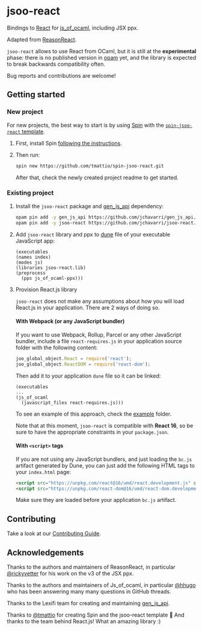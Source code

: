 # jsoo-react

Bindings to [React](https://reactjs.org/) for [js_of_ocaml](ocsigen.org/js_of_ocaml/), including JSX ppx.

Adapted from [ReasonReact](https://github.com/reasonml/reason-react/).

`jsoo-react` allows to use React from OCaml, but it is still at the **experimental** phase: there is no published version in [opam](opam.ocaml.org/) yet, and the library is expected to break backwards compatibility often.

Bug reports and contributions are welcome!

## Getting started

### New project

For new projects, the best way to start is by using [Spin](https://github.com/tmattio/spin) with the [`spin-jsoo-react` template](https://github.com/tmattio/spin-jsoo-react/).

1. First, install Spin [following the instructions](https://github.com/tmattio/spin#installation).

2. Then run:

    ```bash
    spin new https://github.com/tmattio/spin-jsoo-react.git
    ```

    After that, check the newly created project readme to get started.

### Existing project

1. Install the `jsoo-react` package and [gen_js_api](https://github.com/LexiFi/gen_js_api) dependency:

    ```bash
    opam pin add -y gen_js_api https://github.com/jchavarri/gen_js_api.git#typ_var
    opam pin add -y jsoo-react https://github.com/jchavarri/jsoo-react.git
    ```

2. Add `jsoo-react` library and ppx to [dune](https://dune.readthedocs.io/en/stable/) file of your executable JavaScript app:

    ```
    (executables
    (names index)
    (modes js)
    (libraries jsoo-react.lib)
    (preprocess
      (pps js_of_ocaml-ppx)))
    ```

3. Provision React.js library

    `jsoo-react` does not make any assumptions about how you will load React.js in your application. There are 2 ways of doing so.

    #### With Webpack (or any JavaScript bundler)

    If you want to use Webpack, Rollup, Parcel or any other JavaScript bundler, include a file `react-requires.js` in your application source folder with the following content:

    ```js
    joo_global_object.React = require('react');
    joo_global_object.ReactDOM = require('react-dom');
    ```

    Then add it to your application `dune` file so it can be linked:

    ```
    (executables
    ...
    (js_of_ocaml
      (javascript_files react-requires.js)))
    ```

    To see an example of this approach, check the [example](example) folder.

    Note that at this moment, `jsoo-react` is compatible with **React 16**, so be sure to have the appropriate constraints in your `package.json`.

    #### With `<script>` tags

    If you are not using any JavaScript bundlers, and just loading the `bc.js` artifact generated by Dune, you can just add the following HTML tags to your `index.html` page:

    ```html
    <script src="https://unpkg.com/react@16/umd/react.development.js" crossorigin></script>
    <script src="https://unpkg.com/react-dom@16/umd/react-dom.development.js" crossorigin></script>
    ```

    Make sure they are loaded before your application `bc.js` artifact.

## Contributing

Take a look at our [Contributing Guide](CONTRIBUTING.md).

## Acknowledgements

Thanks to the authors and maintainers of ReasonReact, in particular [@rickyvetter](https://github.com/rickyvetter) for his work on the v3 of the JSX ppx.

Thanks to the authors and maintainers of Js_of_ocaml, in particular [@hhugo](https://github.com/hhugo) who has been answering many many questions in GitHub threads.

Thanks to the Lexifi team for creating and maintaining [gen_js_api](https://github.com/LexiFi/gen_js_api).

Thanks to [@tmattio](https://github.com/tmattio/) for creating Spin and the jsoo-react template :raised_hands:
And thanks to the team behind React.js! What an amazing library :)
